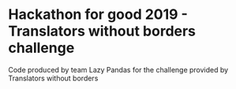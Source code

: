 # Hackathon for good 2019 - Translators without borders challenge

Code produced by team Lazy Pandas for the challenge provided by Translators without borders
